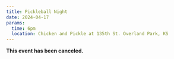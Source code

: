 ```yaml
---
title: Pickleball Night
date: 2024-04-17
params:
  time: 6pm
  location: Chicken and Pickle at 135th St. Overland Park, KS
---
```


**This event has been canceled.**

<!--more-->
